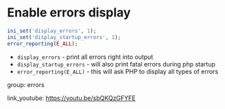 # Enable errors display

```php
ini_set('display_errors', 1);
ini_set('display_startup_errors', 1);
error_reporting(E_ALL);
```

- `display_errors` - print all errors right into output
- `display_startup_errors` - will also print fatal errors during php startup
- `error_reporting(E_ALL)` - this will ask PHP to display all types of errors

group: errors


link_youtube: https://youtu.be/sbQKQzGFYFE
